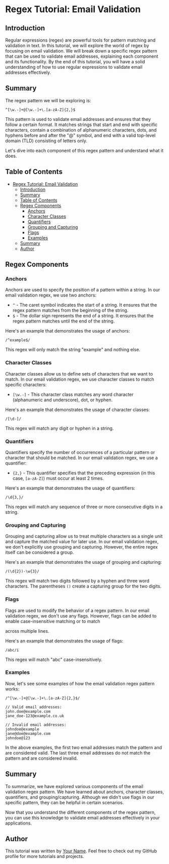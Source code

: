 # Regex Tutorial: Email Validation

## Introduction

Regular expressions (regex) are powerful tools for pattern matching and validation in text. In this tutorial, we will explore the world of regex by focusing on email validation. We will break down a specific regex pattern that can be used to validate email addresses, explaining each component and its functionality. By the end of this tutorial, you will have a solid understanding of how to use regular expressions to validate email addresses effectively.

## Summary

The regex pattern we will be exploring is:

```
^[\w.-]+@[\w.-]+\.[a-zA-Z]{2,}$
```

This pattern is used to validate email addresses and ensures that they follow a certain format. It matches strings that start and end with specific characters, contain a combination of alphanumeric characters, dots, and hyphens before and after the "@" symbol, and end with a valid top-level domain (TLD) consisting of letters only.

Let's dive into each component of this regex pattern and understand what it does.

## Table of Contents

- [Regex Tutorial: Email Validation](#regex-tutorial-email-validation)
  - [Introduction](#introduction)
  - [Summary](#summary)
  - [Table of Contents](#table-of-contents)
  - [Regex Components](#regex-components)
    - [Anchors](#anchors)
    - [Character Classes](#character-classes)
    - [Quantifiers](#quantifiers)
    - [Grouping and Capturing](#grouping-and-capturing)
    - [Flags](#flags)
    - [Examples](#examples)
  - [Summary](#summary-1)
  - [Author](#author)

## Regex Components

### Anchors

Anchors are used to specify the position of a pattern within a string. In our email validation regex, we use two anchors:

- `^` - The caret symbol indicates the start of a string. It ensures that the regex pattern matches from the beginning of the string.
- `$` - The dollar sign represents the end of a string. It ensures that the regex pattern matches until the end of the string.

Here's an example that demonstrates the usage of anchors:

```regex
/^example$/
```

This regex will only match the string "example" and nothing else.

### Character Classes

Character classes allow us to define sets of characters that we want to match. In our email validation regex, we use character classes to match specific characters:

- `[\w.-]` - This character class matches any word character (alphanumeric and underscore), dot, or hyphen.

Here's an example that demonstrates the usage of character classes:

```regex
/[\d-]/
```

This regex will match any digit or hyphen in a string.

### Quantifiers

Quantifiers specify the number of occurrences of a particular pattern or character that should be matched. In our email validation regex, we use a quantifier:

- `{2,}` - This quantifier specifies that the preceding expression (in this case, `[a-zA-Z]`) must occur at least 2 times.

Here's an example that demonstrates the usage of quantifiers:

```regex
/\d{3,}/
```

This regex will match any sequence of three or more consecutive digits in a string.

### Grouping and Capturing

Grouping and capturing allow us to treat multiple characters as a single unit and capture the matched value for later use. In our email validation regex, we don't explicitly use grouping and capturing. However, the entire regex itself can be considered a group.

Here's an example that demonstrates the usage of grouping and capturing:

```regex
/(\d{2})-\w{3}/
```

This regex will match two digits followed by a hyphen and three word characters. The parentheses `()` create a capturing group for the two digits.

### Flags

Flags are used to modify the behavior of a regex pattern. In our email validation regex, we don't use any flags. However, flags can be added to enable case-insensitive matching or to match

 across multiple lines.

Here's an example that demonstrates the usage of flags:

```regex
/abc/i
```

This regex will match "abc" case-insensitively.

### Examples

Now, let's see some examples of how the email validation regex pattern works:

```regex
/^[\w.-]+@[\w.-]+\.[a-zA-Z]{2,}$/

// Valid email addresses:
john.doe@example.com
jane_doe-123@example.co.uk

// Invalid email addresses:
johndoe@example
jane@doe@example.com
johndoe@123
```

In the above examples, the first two email addresses match the pattern and are considered valid. The last three email addresses do not match the pattern and are considered invalid.

## Summary

To summarize, we have explored various components of the email validation regex pattern. We have learned about anchors, character classes, quantifiers, and grouping/capturing. Although we didn't use flags in our specific pattern, they can be helpful in certain scenarios.

Now that you understand the different components of the regex pattern, you can use this knowledge to validate email addresses effectively in your applications.

## Author

This tutorial was written by [Your Name](https://github.com/your-github-username). Feel free to check out my GitHub profile for more tutorials and projects.